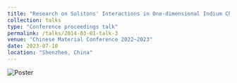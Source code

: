```yaml
---
title: "Research on Solitons' Interactions in One-dimensional Indium Chains on Si(111) Surfaces"
collection: talks
type: "Conference proceedings talk"
permalink: /talks/2014-03-01-talk-3
venue: "Chinese Material Conference 2022~2023"
date: 2023-07-10
location: "Shenzhen, China"
---
```


![Poster](https://Steven-Yorn.github.io/files/soposter.png)

